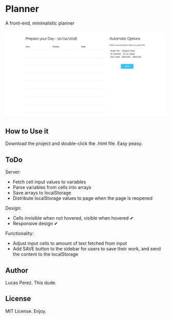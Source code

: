 # Planner
A front-end, minimalistic planner

![This is a TicTacToe](https://github.com/donatelucas/planner/blob/master/FirstScreenshot.png)

## How to Use it
Download the project and double-click the .html file. Easy peasy.

## ToDo

Server:
- Fetch cell input values to variables
- Parse variables from cells into arrays
- Save arrays to localStorage
- Distribute localStorage values to page when the page is reopened

Design:
- Cells invisible when not hovered, visible when hovered ✔
- Responsive design ✔

Functionality:
- Adjust input cells to amount of text fetched from input
- Add SAVE button to the sidebar for users to save their work, and send
the content to the localStorage

## Author
Lucas Perez. This dude.

## License
MIT License. Enjoy.
